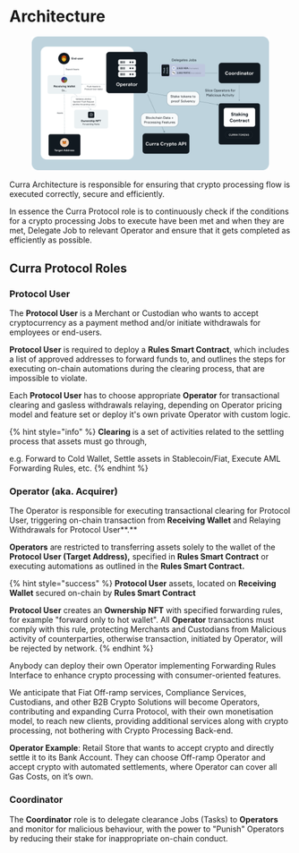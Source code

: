 # Architecture

<figure><img src="../.gitbook/assets/Frame 48098604 (2).png" alt=""><figcaption></figcaption></figure>

Curra Architecture is responsible for ensuring that crypto processing flow is executed correctly, secure and efficiently.&#x20;

In essence the Curra Protocol role is to continuously check if the conditions for a crypto processing  Jobs to execute have been met and when they are met, Delegate Job to relevant Operator and ensure that it gets completed as efficiently as possible.&#x20;

## Curra Protocol Roles

### **Protocol User**

The **Protocol User** is a Merchant or Custodian who wants to accept cryptocurrency as a payment method and/or initiate withdrawals for employees or end-users.&#x20;

**Protocol User** is required to deploy a **Rules Smart Contract**, which includes a list of approved addresses to forward funds to, and outlines the steps for executing on-chain automations during the clearing process, that are impossible to violate.

Each **Protocol User** has to choose appropriate **Operator** for transactional clearing and gasless withdrawals relaying, depending on Operator pricing model and feature set or deploy it's own private Operator with custom logic.

{% hint style="info" %}
**Clearing** is a set of activities related to the settling process that assets must go through,&#x20;

e.g. Forward to Cold Wallet, Settle assets in Stablecoin/Fiat, Execute AML Forwarding Rules, etc.
{% endhint %}

### **Operator (aka. Acquirer)**

The Operator is responsible for executing transactional clearing for Protocol User, triggering on-chain transaction from **Receiving Wallet** and Relaying Withdrawals for Protocol User**.**

**Operators** are restricted to transferring assets solely to the wallet of the **Protocol User (Target Address),** specified in **Rules Smart Contract** or executing automations as outlined in the **Rules Smart Contract.**&#x20;

{% hint style="success" %}
**Protocol User** assets, located on **Receiving Wallet** secured on-chain by **Rules Smart Contract**

**Protocol User** creates an **Ownership NFT** with specified forwarding rules, for example "forward only to hot wallet". All **Operator** transactions must comply with this rule, protecting Merchants and Custodians from Malicious activity of counterparties, otherwise transaction, initiated by Operator, will be rejected by network.
{% endhint %}

Anybody can deploy their own Operator implementing Forwarding Rules Interface to enhance crypto processing with consumer-oriented features.

We anticipate that Fiat Off-ramp services, Compliance Services, Custodians, and other B2B Crypto Solutions will become Operators, contributing and expanding Curra Protocol, with their own monetisation model, to reach new clients, providing additional services along with crypto processing, not bothering with Crypto Processing Back-end.

**Operator Example**: Retail Store that wants to accept crypto and directly settle it to its Bank Account. They can choose Off-ramp Operator and accept crypto with automated settlements, where Operator can cover all Gas Costs, on it’s own.

### **Coordinator**

The **Coordinator** role is to delegate clearance Jobs (Tasks) to **Operators** and monitor for malicious behaviour, with the power to "Punish" Operators by reducing their stake for inappropriate on-chain conduct.

